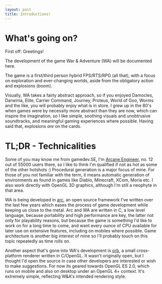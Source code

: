 ```yaml
---
layout: post
title: Introductions!
---
```


What's going on?
================

First off: Greetings!

The development of the game War & Adventure (WA) will be documented here.

The game is a first/third person hybrid FPS/RTS/RPG (all that), with a focus on exploration and ever-changing worlds, aside from the obligatory action and explosions (boom).

Visually, WA takes a fairly abstract approach, so if you enjoyed Damocles, Darwinia, Elite, Carrier Command, Journey, Proteus, World of Goo, Worms and the like, you will probably enjoy what is in store. I grew up in the 80's when games were by necessity more abstract than they are now, which can inspire the imagination, so I like simple, soothing visuals and unobtrusive soundtracks, and meaningful gaming experiences where possible. Having said that, explosions _are_ on the cards.

TL;DR - Technicalities
======================

Some of you may know me from gamedev.SE, I'm [Arcane Engineer](http://gamedev.stackexchange.com/users/5473/arcane-engineer), no. 12 out of 55000 users there, so I like to think I'm qualified if not as hot as some of the other hotshots :) Procedural generation is a major focus of mine. For those of you not familiar with the term, it means automatic generation of environments as found in games like Diablo, Minecraft, XCom, Moria etc. I also work directly with OpenGL 3D graphics, although I'm still a neophyte in that area.

WA is being developed in [arc](https://github.com/ArcaneIngenuity/arc), an open source framework I've written over the last few years which eases the process of game development while keeping us close to the metal. Arc and WA are written in C, a low level language, because portability and high performance are key, the latter not only for playability reasons, but because the game is something I'd like to work on for a long time to come, and want every ounce of CPU available for later use on extensive features, including on mobiles where possible. Game architecture is another big interest of mine so I'll probably touch on this topic repeatedly as time rolls on.

Another aspect that's gone into WA's development is [orb](https://github.com/ArcaneIngenuity/orb), a small cross-platform renderer written in C/OpenGL. It wasn't originally open, but I thought I'd open the source in case other developers are interested or wish to make suggestions. For now its geared towards OpenGL ES 2.0, which runs on mobile and also on desktop under an OpenGL 4+ context. It's extremely simple, reflecting W&A's intended rendering style.